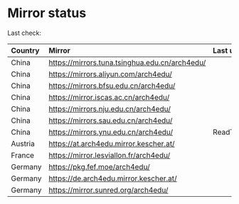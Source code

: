 <script src="./time.js"></script>
# Mirror status
Last check: <script type="text/javascript">localize(1681744756.5163567);</script>

|Country|Mirror|Last update|
|:------|:-----|:----------|
|China|https://mirrors.tuna.tsinghua.edu.cn/arch4edu/|<script type="text/javascript">localize(1681713135);</script>|
|China|https://mirrors.aliyun.com/arch4edu/|<script type="text/javascript">localize(1681626683);</script>|
|China|https://mirrors.bfsu.edu.cn/arch4edu/|<script type="text/javascript">localize(1681713135);</script>|
|China|https://mirror.iscas.ac.cn/arch4edu/|<script type="text/javascript">localize(1681713135);</script>|
|China|https://mirrors.nju.edu.cn/arch4edu/|<script type="text/javascript">localize(1681713135);</script>|
|China|https://mirrors.sau.edu.cn/arch4edu/|<script type="text/javascript">localize(1673850842);</script>|
|China|https://mirrors.ynu.edu.cn/arch4edu/|ReadTimeout|
|Austria|https://at.arch4edu.mirror.kescher.at/|<script type="text/javascript">localize(1681713135);</script>|
|France|https://mirror.lesviallon.fr/arch4edu/|<script type="text/javascript">localize(1681713135);</script>|
|Germany|https://pkg.fef.moe/arch4edu/|<script type="text/javascript">localize(1681713135);</script>|
|Germany|https://de.arch4edu.mirror.kescher.at/|<script type="text/javascript">localize(1681713135);</script>|
|Germany|https://mirror.sunred.org/arch4edu/|<script type="text/javascript">localize(1681713135);</script>|

<script src="./tablefilter/tablefilter.js"></script>
<script src="./table.js"></script>